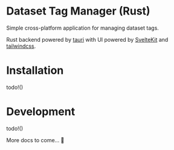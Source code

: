 # Dataset Tag Manager (Rust)

Simple cross-platform application for managing dataset tags.

Rust backend powered by [tauri](https://tauri.app/) with UI powered by [SvelteKit](https://kit.svelte.dev/) and [tailwindcss](https://tailwindcss.com/).

# Installation
todo!()

# Development
todo!()

More docs to come... 💜